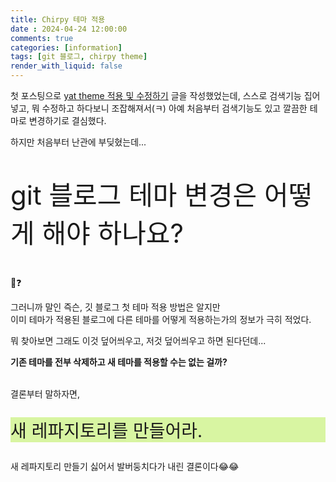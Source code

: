 ```yaml
---
title: Chirpy 테마 적용
date : 2024-04-24 12:00:00
comments: true
categories: [information]
tags: [git 블로그, chirpy theme]
render_with_liquid: false
---
```


첫 포스팅으로 [yat theme 적용 및 수정하기](https://jsh0924.github.io/posts/blog-start/) 글을 작성했었는데, 스스로 검색기능 집어넣고, 뭐 수정하고 하다보니 조잡해져서(ㅋ) 아예 처음부터 검색기능도 있고 깔끔한 테마로 변경하기로 결심했다.  
  
하지만 처음부터 난관에 부딪혔는데...  
  
<p style="font-size: 300%;">git 블로그 테마 변경은 어떻게 해야 하나요?</p>
  
🙂❓  
  
그러니까 말인 즉슨, 깃 블로그 첫 테마 적용 방법은 알지만  
이미 테마가 적용된 블로그에 다른 테마를 어떻게 적용하는가의 정보가 극히 적었다.  
  
뭐 찾아보면 그래도 이것 덮어씌우고, 저것 덮어씌우고 하면 된다던데...  
  
__기존 테마를 전부 삭제하고 새 테마를 적용할 수는 없는 걸까?__  
  
<br>
결론부터 말하자면,
<p style="font-size: 200%; background: #d8f5a2;">새 레파지토리를 만들어라.</p>  
  
새 레파지토리 만들기 싫어서 발버둥치다가 내린 결론이다😂😂  
  